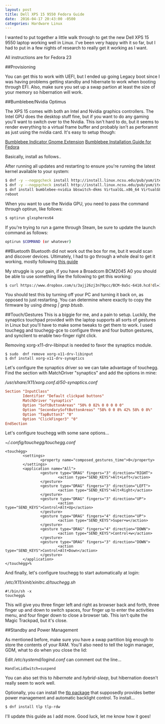```yaml
---
layout: post
title: Dell XPS 15 9550 Fedora Guide
date:  2016-04-17 20:43:00 -0500
categories: Hardware Linux
---
```

I wanted to put together a little walk through to get the new Dell XPS 15 9550 laptop working well in Linux. I've been very happy with it so far, but I had to put in a few nights of research to really get it working as I want.

All instructions are for Fedora 23

##Provisioning 

You can get this to work with UEFI, but I ended up going Legacy boot since I was having problems getting standby and hibernate to work when booting through EFI. Also, make sure you set up a swap partion at least the size of your memory so hibernation will work. 

##Bumblebee/Nvidia Optimus

The XPS 15 comes with both an Intel and Nvidia graphics controllers. The Intel GPU does the desktop stuff fine, but if you want to do any gaming you'll want to switch over to the Nvidia. This isn't hard to do, but it seems to render everything to a virtual frame buffer and probably isn't as perforamnt as just using the nvidia card. It's easy to setup though: 

[Bumblebee Indicator Gnome Extension](https://extensions.gnome.org/extension/843/bumblebee-indicator/)
[Bumblebee Installation Guide for Fedora](https://fedoraproject.org/wiki/Bumblebee)

Basically, install as follows..

After running all updates and restarting to ensure you're running the latest kernel available to your system:
```bash
$ dnf -y --nogpgcheck install http://install.linux.ncsu.edu/pub/yum/itecs/public/bumblebee/fedora23/noarch/bumblebee-release-1.2-1.noarch.rpm
$ dnf -y --nogpgcheck install http://install.linux.ncsu.edu/pub/yum/itecs/public/bumblebee-nonfree/fedora23/noarch/bumblebee-nonfree-release-1.2-1.noarch.rpm
$ dnf install bumblebee-nvidia bbswitch-dkms VirtualGL.x86_64 VirtualGL.i686 primus.x86_64 primus.i686 kernel-devel
reboot
```
When you want to use the Nvidia GPU, you need to pass the command through optirun, like follows:

```bash
$ optirun glxspheres64
```

If you're trying to run a game through Steam, be sure to update the launch command as follows:

```bash
optirun $COMMAND (or whatever)
```

##Bluetooth
Bluetooth did not work out the box for me, but it would scan and discover devices. Ultimately, I had to go through a whole deal to get it working, mostly following [this guide](https://outhereinthefield.wordpress.com/2014/03/01/ubuntu-13-10-and-bluetooth-on-broadcom-bcm43142-wifibt-combo-adapter/)

My struggle is your gain, if you have a Broadcom BCM2045 A0 you should be able to use something like the following to get this working:

```bash
$ curl https://www.dropbox.com/s/3ajj26zj3n79pcc/BCM-0a5c-6410.hcd?dl=1 /lib/firmware/brcm/BCM-0a5c-6410.hcd
```
You should test this by turning off your PC and turning it back on, as opposed to just restarting. You can determine where exactly to copy the firmware by using *dmesg | grep btusb*.

##Touch/Gestures
This is a biggie for me, and a pain to setup. Luckily, the synaptics touchpad provided with the laptop supports all sorts of gestures in Linux but you'll have to make some tweaks to get them to work. I used touchegg and touchegg-gce to configure three and four button gestures, and synclient to enable two-finger right click. 

Removing xorg-x11-drv-libinput is needed to favor the synaptics module.
```
$ sudo  dnf remove xorg-x11-drv-libinput
$ dnf install xorg-x11-drv-synaptics
```

Let's configure the synaptics driver so we can take advantage of touchegg. Find the section with MatchDriver "synaptics" and add the options in mine:

*/usr/share/X11/xorg.conf.d/50-synaptics.conf*
```conf
Section "InputClass"
        Identifier "Default clickpad buttons"
        MatchDriver "synaptics"
        Option "SoftButtonAreas" "50% 0 82% 0 0 0 0 0"
        Option "SecondarySoftButtonAreas" "58% 0 0 8% 42% 58% 0 8%"
        Option "TapButton3" "0"
        Option "ClickFinger3" "0"
EndSection
```
Let's configure touchegg with some sane options...

*~/.config/touchegg/touchegg.conf*
```
<touchégg>
        <settings>
                <property name="composed_gestures_time">0</property>
        </settings>
        <application name="All">
                <gesture type="DRAG" fingers="3" direction="RIGHT">
                        <action type="SEND_KEYS">Alt+Left</action>
                </gesture>
                <gesture type="DRAG" fingers="3" direction="LEFT">
                        <action type="SEND_KEYS">Alt+Right</action>
                </gesture>
                <gesture type="DRAG" fingers="3" direction="UP">
                        <action type="SEND_KEYS">Control+Alt+Up</action>
                </gesture>
                <gesture type="DRAG" fingers="4" direction="UP">
                        <action type="SEND_KEYS">Super+w</action>
                </gesture>
                <gesture type="DRAG" fingers="4" direction="DOWN">
                        <action type="SEND_KEYS">Control+w</action>
                </gesture>
                <gesture type="DRAG" fingers="3" direction="DOWN">
                        <action type="SEND_KEYS">Control+Alt+Down</action>
                </gesture>
        </application>
</touchégg>%         
```
And finally, let's configure touchegg to start automatically at login:

*/etc/X11/xinit/xinitrc.d/touchegg.sh*
``` 
#!/bin/sh -x
touchegg&
```
This will give you three finger left and right as browser back and forth, three finger up and down to switch spaces, four finger up to enter the activities menu, and four finger down to close a browser tab. This isn't quite the Magic Trackpad, but it's close.

##Standby and Power Management

As mentioned before, make sure you have a swap partition big enough to store the contents of your RAM. You'll also need to tell the login manager, GDM, what to do when you close the lid:

Edit */etc/systemd/logind.conf* can comment out the line...

```
HandleLidSwitch=suspend
```
You can also set this to *hibernate* and *hybrid-sleep*, but hibernation doesn't really seem to work well.

Optionally, you can install the [tlp package](https://wiki.archlinux.org/index.php/TLP) that supposedly provides better power management and automatic backlight control. To install...

```bash
$ dnf install tlp tlp-rdw
```

I'll update this guide as I add more. Good luck, let me know how it goes!
